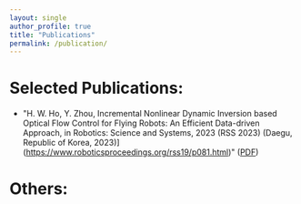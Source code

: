 ```yaml
---
layout: single
author_profile: true
title: "Publications"
permalink: /publication/
---
```


# Selected Publications:
- "H. W. Ho, Y. Zhou, Incremental Nonlinear Dynamic Inversion based Optical Flow Control for Flying Robots: An Efficient Data-driven Approach, in Robotics: Science and Systems, 2023 (RSS 2023) (Daegu, Republic of Korea, 2023)](https://www.roboticsproceedings.org/rss19/p081.html)" ([PDF](/publication/INDI_InverseG_RSS2023.pdf))

# Others:
